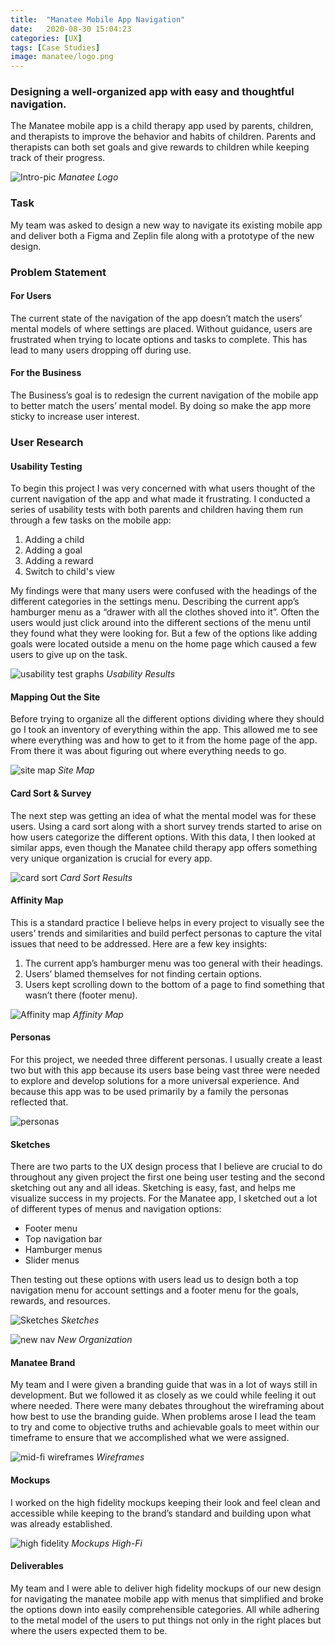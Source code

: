 ```yaml
---
title:  "Manatee Mobile App Navigation"
date:   2020-08-30 15:04:23
categories: [UX]
tags: [Case Studies]
image: manatee/logo.png
---
```

### Designing a well-organized app with easy and thoughtful navigation.

The Manatee mobile app is a child therapy app used by parents, children, and therapists to improve the behavior and habits of children. Parents and therapists can both set goals and give rewards to children while keeping track of their progress. 

![Intro-pic](/images/manatee/logo.png)
*Manatee Logo*

### Task

My team was asked to design a new way to navigate its existing mobile app and deliver both a Figma and Zeplin file along with a prototype of the new design.

### Problem Statement
<p></p>

#### For Users
The current state of the navigation of the app doesn’t match the users’ mental models of where settings are placed. Without guidance, users are frustrated when trying to locate options and tasks to complete. This has lead to many users dropping off during use.

#### For the Business
The Business’s goal is to redesign the current navigation of the mobile app to better match the users’ mental model. By doing so make the app more sticky to increase user interest.

### User Research
<p></p>

#### Usability Testing
To begin this project I was very concerned with what users thought of the current navigation of the app and what made it frustrating. I conducted a series of usability tests with both parents and children having them run through a few tasks on the mobile app:

1. Adding a child
2. Adding a goal
3. Adding a reward
4. Switch to child's view

My findings were that many users were confused with the headings of the different categories in the settings menu. Describing the current app’s hamburger menu as a “drawer with all the clothes shoved into it”. Often the users would just click around into the different sections of the menu until they found what they were looking for. But a few of the options like adding goals were located outside a menu on the home page which caused a few users to give up on the task.

![usability test graphs](/images/manatee/tasks.png)
*Usability Results*

#### Mapping Out the Site
Before trying to organize all the different options dividing where they should go I took an inventory of everything within the app. This allowed me to see where everything was and how to get to it from the home page of the app. From there it was about figuring out where everything needs to go.

![site map](/images/manatee/sitemap.png)
*Site Map*

#### Card Sort & Survey
The next step was getting an idea of what the mental model was for these users. Using a card sort along with a short survey trends started to arise on how users categorize the different options. With this data, I then looked at similar apps, even though the Manatee child therapy app offers something very unique organization is crucial for every app.

![card sort](/images/manatee/cardsort.png)
*Card Sort Results*

#### Affinity Map
This is a standard practice I believe helps in every project to visually see the users’ trends and similarities and build perfect personas to capture the vital issues that need to be addressed. Here are a few key insights:

1. The current app’s hamburger menu was too general with their headings.
2. Users’ blamed themselves for not finding certain options. 
3. Users kept scrolling down to the bottom of a page to find something that wasn’t there (footer menu).

![Affinity map](/images/manatee/amap.png)
*Affinity Map*

#### Personas
For this project, we needed three different personas. I usually create a least two but with this app because its users base being vast three were needed to explore and develop solutions for a more universal experience.  And because this app was to be used primarily by a family the personas reflected that.

![personas](/images/manatee/personas.png)

#### Sketches
There are two parts to the UX design process that I believe are crucial to do throughout any given project the first one being user testing and the second sketching out any and all ideas. Sketching is easy, fast, and helps me visualize success in my projects. For the Manatee app, I sketched out a lot of different types of menus and navigation options:
* Footer menu
* Top navigation bar
* Hamburger menus
* Slider menus

Then testing out these options with users lead us to design both a top navigation menu for account settings and a footer menu for the goals, rewards, and resources.

![Sketches](/images/manatee/sketches.png)
*Sketches*


![new nav](/images/manatee/newnav.png)
*New Organization*

#### Manatee Brand
My team and I were given a branding guide that was in a lot of ways still in development. But we followed it as closely as we could while feeling it out where needed. There were many debates throughout the wireframing about how best to use the branding guide. When problems arose I lead the team to try and come to objective truths and achievable goals to meet within our timeframe to ensure that we accomplished what we were assigned.

![mid-fi wireframes](/images/manatee/midwire.png)
*Wireframes*

#### Mockups
I worked on the high fidelity mockups keeping their look and feel clean and accessible while keeping to the brand’s standard and building upon what was already established.

![high fidelity](/images/manatee/high.png)
*Mockups High-Fi*

#### Deliverables
My team and I were able to deliver high fidelity mockups of our new design for navigating the manatee mobile app with menus that simplified and broke the options down into easily comprehensible categories. All while adhering to the metal model of the users to put things not only in the right places but where the users expected them to be. 